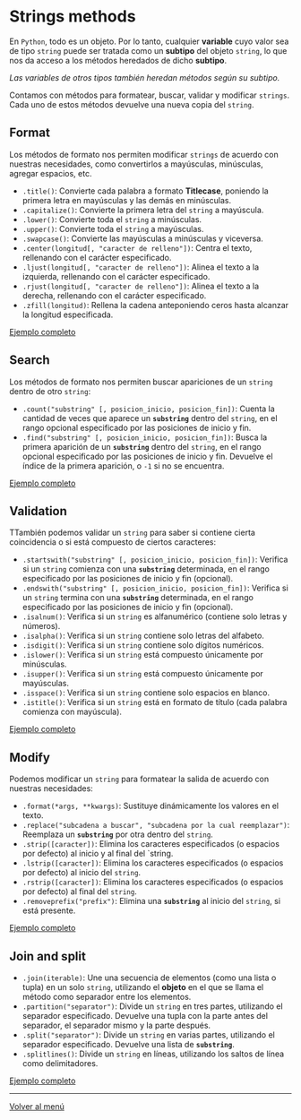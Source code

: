 # Strings methods

En `Python`, todo es un objeto. Por lo tanto, cualquier **variable** cuyo valor sea de tipo `string` puede ser tratada como un **subtipo** del objeto `string`, lo que nos da acceso a los métodos heredados de dicho **subtipo**.

_Las variables de otros tipos también heredan métodos según su subtipo._

Contamos con métodos para formatear, buscar, validar y modificar `strings`. Cada uno de estos métodos devuelve una nueva copia del `string`.

## Format

Los métodos de formato nos permiten modificar `strings` de acuerdo con nuestras necesidades, como convertirlos a mayúsculas, minúsculas, agregar espacios, etc.

- `.title()`: Convierte cada palabra a formato **Titlecase**, poniendo la primera letra en mayúsculas y las demás en minúsculas.
- `.capitalize()`: Convierte la primera letra del `string` a mayúscula.
- `.lower()`: Convierte toda el `string` a minúsculas.
- `.upper()`: Convierte toda el `string` a mayúsculas.
- `.swapcase()`: Convierte las mayúsculas a minúsculas y viceversa.
- `.center(longitud[, "caracter de relleno"])`: Centra el texto, rellenando con el carácter especificado.
- `.ljust(longitud[, "caracter de relleno"])`: Alinea el texto a la izquierda, rellenando con el carácter especificado.
- `.rjust(longitud[, "caracter de relleno"])`: Alinea el texto a la derecha, rellenando con el carácter especificado.
- `.zfill(longitud)`: Rellena la cadena anteponiendo ceros hasta alcanzar la longitud especificada.

[Ejemplo completo](./xx-example-codes/0.2.1.2-format-string.py)

## Search

Los métodos de formato nos permiten buscar apariciones de un `string` dentro de otro `string`:

- `.count("substring" [, posicion_inicio, posicion_fin])`: Cuenta la cantidad de veces que aparece un **`substring`** dentro del `string`, en el rango opcional especificado por las posiciones de inicio y fin.
- `.find("substring" [, posicion_inicio, posicion_fin])`: Busca la primera aparición de un **`substring`** dentro del `string`, en el rango opcional especificado por las posiciones de inicio y fin. Devuelve el índice de la primera aparición, o `-1` si no se encuentra.

[Ejemplo completo](./xx-example-codes/0.2.1.3-search-string.py)

## Validation

TTambién podemos validar un `string` para saber si contiene cierta coincidencia o si está compuesto de ciertos caracteres:

- `.startswith("substring" [, posicion_inicio, posicion_fin])`: Verifica si un `string` comienza con una **`substring`** determinada, en el rango especificado por las posiciones de inicio y fin (opcional).
- `.endswith("substring" [, posicion_inicio, posicion_fin])`: Verifica si un `string` termina con una **`substring`** determinada, en el rango especificado por las posiciones de inicio y fin (opcional).
- `.isalnum()`: Verifica si un `string` es alfanumérico (contiene solo letras y números).
- `.isalpha()`: Verifica si un `string` contiene solo letras del alfabeto.
- `.isdigit()`: Verifica si un `string` contiene solo dígitos numéricos.
- `.islower()`: Verifica si un `string` está compuesto únicamente por minúsculas.
- `.isupper()`: Verifica si un `string` está compuesto únicamente por mayúsculas.
- `.isspace()`: Verifica si un `string` contiene solo espacios en blanco.
- `.istitle()`: Verifica si un `string` está en formato de título (cada palabra comienza con mayúscula).

[Ejemplo completo](./xx-example-codes/0.2.1.4-validate-string.py)

## Modify

Podemos modificar un `string` para formatear la salida de acuerdo con nuestras necesidades:

- `.format(*args, **kwargs)`: Sustituye dinámicamente los valores en el texto.
- `.replace("subcadena a buscar", "subcadena por la cual reemplazar")`: Reemplaza un **`substring`** por otra dentro del `string`.
- `.strip([caracter])`: Elimina los caracteres especificados (o espacios por defecto) al inicio y al final del `string.
- `.lstrip([caracter])`: Elimina los caracteres especificados (o espacios por defecto) al inicio del `string`.
- `.rstrip([caracter])`: Elimina los caracteres especificados (o espacios por defecto) al final del `string`.
- `.removeprefix("prefix")`: Elimina una **`substring`** al inicio del `string`, si está presente.

[Ejemplo completo](./xx-example-codes/0.2.1.5-modify-string.py)

## Join and split

- `.join(iterable)`: Une una secuencia de elementos (como una lista o tupla) en un solo `string`, utilizando el **objeto** en el que se llama el método como separador entre los elementos.
- `.partition("separator")`: Divide un `string` en tres partes, utilizando el separador especificado. Devuelve una tupla con la parte antes del separador, el separador mismo y la parte después.
- `.split("separator")`: Divide un `string` en varias partes, utilizando el separador especificado. Devuelve una lista de **`substring`**.
- `.splitlines()`: Divide un `string` en líneas, utilizando los saltos de línea como delimitadores.

[Ejemplo completo](./xx-example-codes/0.2.1.6-split-join-string.py)

---

[Volver al menú](./0.0.0.0-Learn-the-basics.md)
